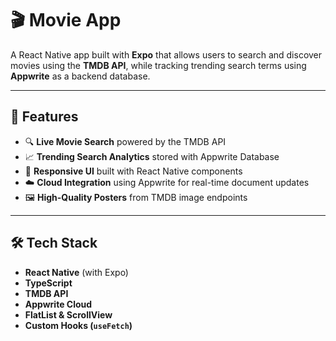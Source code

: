 # 🎬 Movie App

A React Native app built with **Expo** that allows users to search and discover movies using the **TMDB API**, while tracking trending search terms using **Appwrite** as a backend database.

---

## 🚀 Features

- 🔍 **Live Movie Search** powered by the TMDB API
- 📈 **Trending Search Analytics** stored with Appwrite Database
- 📱 **Responsive UI** built with React Native components
- ☁️ **Cloud Integration** using Appwrite for real-time document updates
- 🖼️ **High-Quality Posters** from TMDB image endpoints

---

## 🛠️ Tech Stack

- **React Native** (with Expo)
- **TypeScript**
- **TMDB API**
- **Appwrite Cloud**
- **FlatList & ScrollView**
- **Custom Hooks (`useFetch`)**
